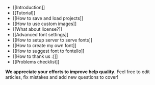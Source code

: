 * [[Introduction]]
* [[Tutorial]]
* [[How to save and load projects]]
* [[How to use custom images]]
* [[What about license?]]
* [[Advanced font settings]]
* [[How to setup server to serve fonts]]
* [[How to create my own font]]
* [[How to suggest font to fontello]]
* [[How to thank us :)]]
* [[Problems checklist]]

__We appreciate your efforts to improve help quality__. Feel free to edit articles, fix mistakes and add new questions to cover!